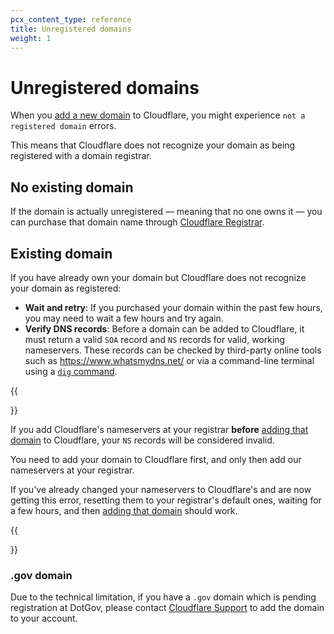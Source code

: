 ```yaml
---
pcx_content_type: reference
title: Unregistered domains
weight: 1
---
```


# Unregistered domains

When you [add a new domain](/fundamentals/get-started/setup/add-site/) to Cloudflare, you might experience `not a registered domain` errors.

This means that Cloudflare does not recognize your domain as being registered with a domain registrar.

## No existing domain

If the domain is actually unregistered — meaning that no one owns it — you can purchase that domain name through [Cloudflare Registrar](/registrar/get-started/register-domain/).

## Existing domain

If you have already own your domain but Cloudflare does not recognize your domain as registered:

- **Wait and retry**: If you purchased your domain within the past few hours, you may need to wait a few hours and try again.
- **Verify DNS records**: Before a domain can be added to Cloudflare, it must return a valid `SOA` record and `NS` records for valid, working nameservers. These records can be checked by third-party online tools such as https://www.whatsmydns.net/ or via a command-line terminal using a [`dig` command](https://en.wikipedia.org/wiki/Dig_(command)).

{{<Aside type="note">}}

If you add Cloudflare's nameservers at your registrar **before** [adding that domain](/fundamentals/get-started/setup/add-site/) to Cloudflare, your `NS` records will be considered invalid.

You need to add your domain to Cloudflare first, and only then add our nameservers at your registrar.
  
If you've already changed your nameservers to Cloudflare's and are now getting this error, resetting them to your registrar's default ones, waiting for a few hours, and then [adding that domain](/fundamentals/get-started/setup/add-site/) should work.

{{</Aside>}}

### .gov domain

Due to the technical limitation, if you have a `.gov` domain which is pending registration at DotGov, please contact [Cloudflare Support](https://support.cloudflare.com/hc/articles/200172476) to add the domain to your account.
